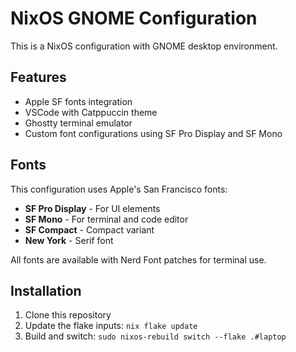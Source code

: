 # NixOS GNOME Configuration

This is a NixOS configuration with GNOME desktop environment.

## Features

- Apple SF fonts integration
- VSCode with Catppuccin theme
- Ghostty terminal emulator
- Custom font configurations using SF Pro Display and SF Mono

## Fonts

This configuration uses Apple's San Francisco fonts:
- **SF Pro Display** - For UI elements
- **SF Mono** - For terminal and code editor
- **SF Compact** - Compact variant
- **New York** - Serif font

All fonts are available with Nerd Font patches for terminal use.

## Installation

1. Clone this repository
2. Update the flake inputs: `nix flake update`
3. Build and switch: `sudo nixos-rebuild switch --flake .#laptop`
